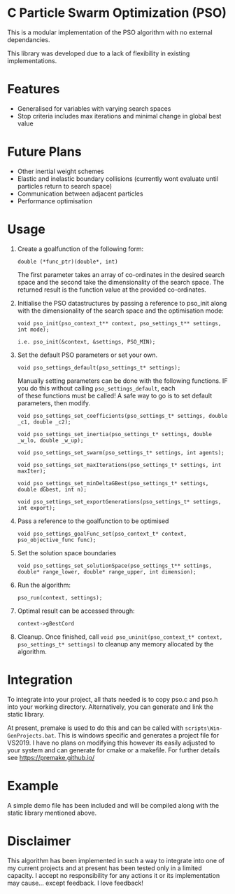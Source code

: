 C Particle Swarm Optimization (PSO)
===

This is a modular implementation of the PSO algorithm with no external dependancies.

This library was developed due to a lack of flexibility in existing implementations.

# Features
- Generalised for variables with varying search spaces
- Stop criteria includes max iterations and minimal change in global best value

# Future Plans
- Other inertial weight schemes
- Elastic and inelastic boundary collisions (currently wont evaluate until particles return to search space)
- Communication between adjacent particles
- Performance optimisation

# Usage

1. Create a goalfunction of the following form:

    `double (*func_ptr)(double*, int)`
  
    The first parameter takes an array of co-ordinates in the desired search space and the second take the dimensionality of the search space. The returned result is the function value at the provided co-ordinates.
    
2. Initialise the PSO datastructures by passing a reference to pso_init along with the dimensionality of the search space and the optimisation mode:

    `void pso_init(pso_context_t** context, pso_settings_t** settings, int mode);`
    
    `i.e. pso_init(&context, &settings, PSO_MIN);`
    
3. Set the default PSO parameters or set your own.

    `void pso_settings_default(pso_settings_t* settings);`
    
    Manually setting parameters can be done with the following functions. IF you do this without calling `pso_settings_default`, each  
    of these functions must be called! A safe way to go is to set default parameters, then modify.
    
    `void pso_settings_set_coefficients(pso_settings_t* settings, double _c1, double _c2);`
    
    `void pso_settings_set_inertia(pso_settings_t* settings, double _w_lo, double _w_up);`
    
    `void pso_settings_set_swarm(pso_settings_t* settings, int agents);`
    
    `void pso_settings_set_maxIterations(pso_settings_t* settings, int maxIter);`
    
    `void pso_settings_set_minDeltaGBest(pso_settings_t* settings, double dGbest, int n);`
    
    `void pso_settings_set_exportGenerations(pso_settings_t* settings, int export);`
    

4. Pass a reference to the goalfunction to be optimised

    `void pso_settings_goalFunc_set(pso_context_t* context, pso_objective_func func);`
    
5. Set the solution space boundaries

    `void pso_settings_set_solutionSpace(pso_settings_t** settings, double* range_lower, double* range_upper, int dimension);`

6. Run the algorithm:

    `pso_run(context, settings);`

7. Optimal result can be accessed through:
        
    `context->gBestCord`
    
8. Cleanup. Once finished, call `void pso_uninit(pso_context_t* context, pso_settings_t* settings)` to cleanup any memory allocated by    the algorithm.

# Integration
To integrate into your project, all thats needed is to copy pso.c and pso.h into your working directory. Alternatively, you can generate and link the static library.

At present, premake is used to do this and can be called with `scripts\Win-GenProjects.bat`. This is windows specific and generates a project file for VS2019. I have no plans on modifying this however its easily adjusted to your system and can generate for cmake or a makefile. For further details see https://premake.github.io/

# Example
A simple demo file has been included and will be compiled along with the static library mentioned above.

# Disclaimer
This algorithm has been implemented in such a way to integrate into one of my current projects and at present has been tested only in a limited capacity. I accept no responsibility for any actions it or its implementation may cause... except feedback. I love feedback!
